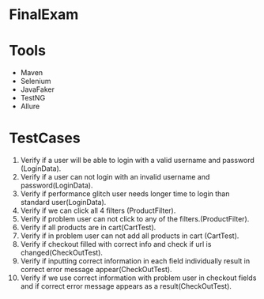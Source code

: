 # FinalExam
# **Tools**
- Maven
- Selenium
- JavaFaker
- TestNG
- Allure
# **TestCases**
1. Verify if a user will be able to login with a valid username and password (LoginData).
2. Verify if a user can not login with an invalid username and password(LoginData).
3. Verify if performance glitch user needs longer time to login than standard user(LoginData).
4. Verify if we can click all 4 filters (ProductFilter).
5. Verify if problem user can not click to any of the filters.(ProductFilter).
6. Verify if all products are in cart(CartTest).
7. Verify if in problem user can not add all products in cart (CartTest).
8. Verify if checkout filled with correct info and check if url is changed(CheckOutTest).
9. Verify if inputting correct information in each field individually result in correct error message appear(CheckOutTest).
10. Verify if we use correct information with problem user  in checkout fields and if correct error message appears as a result(CheckOutTest).

